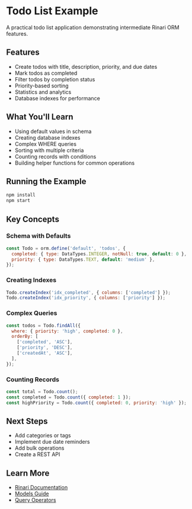 # Todo List Example

A practical todo list application demonstrating intermediate Rinari ORM features.

## Features

- Create todos with title, description, priority, and due dates
- Mark todos as completed
- Filter todos by completion status
- Priority-based sorting
- Statistics and analytics
- Database indexes for performance

## What You'll Learn

- Using default values in schema
- Creating database indexes
- Complex WHERE queries
- Sorting with multiple criteria
- Counting records with conditions
- Building helper functions for common operations

## Running the Example

```bash
npm install
npm start
```

## Key Concepts

### Schema with Defaults

```javascript
const Todo = orm.define('default', 'todos', {
  completed: { type: DataTypes.INTEGER, notNull: true, default: 0 },
  priority: { type: DataTypes.TEXT, default: 'medium' },
});
```

### Creating Indexes

```javascript
Todo.createIndex('idx_completed', { columns: ['completed'] });
Todo.createIndex('idx_priority', { columns: ['priority'] });
```

### Complex Queries

```javascript
const todos = Todo.findAll({
  where: { priority: 'high', completed: 0 },
  orderBy: [
    ['completed', 'ASC'],
    ['priority', 'DESC'],
    ['createdAt', 'ASC'],
  ],
});
```

### Counting Records

```javascript
const total = Todo.count();
const completed = Todo.count({ completed: 1 });
const highPriority = Todo.count({ completed: 0, priority: 'high' });
```

## Next Steps

- Add categories or tags
- Implement due date reminders
- Add bulk operations
- Create a REST API

## Learn More

- [Rinari Documentation](../../docs/README.md)
- [Models Guide](../../docs/guide/orm/models.md)
- [Query Operators](../../docs/guide/core-concepts.md)
